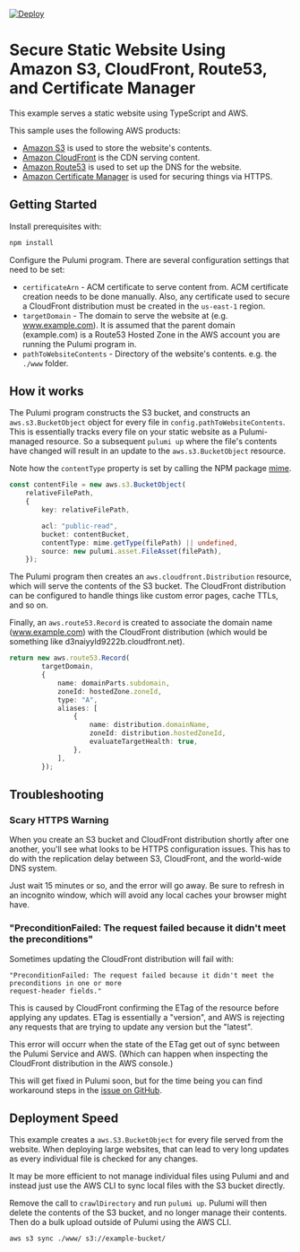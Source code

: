 [![Deploy](https://get.pulumi.com/new/button.svg)](https://app.pulumi.com/new)

# Secure Static Website Using Amazon S3, CloudFront, Route53, and Certificate Manager

This example serves a static website using TypeScript and AWS.

This sample uses the following AWS products:

- [Amazon S3](https://aws.amazon.com/s3/) is used to store the website's contents.
- [Amazon CloudFront](https://aws.amazon.com/cloudfront/) is the CDN serving content.
- [Amazon Route53](https://aws.amazon.com/route53/) is used to set up the DNS for the website.
- [Amazon Certificate Manager](https://aws.amazon.com/certificate-manager/) is used for securing things via HTTPS.

## Getting Started

Install prerequisites with:

```bash
npm install
```

Configure the Pulumi program. There are several configuration settings that need to be
set:

- `certificateArn` - ACM certificate to serve content from. ACM certificate creation needs to be
  done manually. Also, any certificate used to secure a CloudFront distribution must be created
  in the `us-east-1` region.
- `targetDomain` - The domain to serve the website at (e.g. www.example.com). It is assumed that
  the parent domain (example.com) is a Route53 Hosted Zone in the AWS account you are running the
  Pulumi program in.
- `pathToWebsiteContents` - Directory of the website's contents. e.g. the `./www` folder.

## How it works

The Pulumi program constructs the S3 bucket, and constructs an `aws.s3.BucketObject` object
for every file in `config.pathToWebsiteContents`. This is essentially tracks every file on
your static website as a Pulumi-managed resource. So a subsequent `pulumi up` where the
file's contents have changed will result in an update to the `aws.s3.BucketObject` resource.

Note how the `contentType` property is set by calling the NPM package [mime](https://www.npmjs.com/package/mime).

```typescript
const contentFile = new aws.s3.BucketObject(
    relativeFilePath,
    {
        key: relativeFilePath,

        acl: "public-read",
        bucket: contentBucket,
        contentType: mime.getType(filePath) || undefined,
        source: new pulumi.asset.FileAsset(filePath),
    });
```

The Pulumi program then creates an `aws.cloudfront.Distribution` resource, which will serve
the contents of the S3 bucket. The CloudFront distribution can be configured to handle
things like custom error pages, cache TTLs, and so on.

Finally, an `aws.route53.Record` is created to associate the domain name (www.example.com)
with the CloudFront distribution (which would be something like d3naiyyld9222b.cloudfront.net).

```typescript
return new aws.route53.Record(
        targetDomain,
        {
            name: domainParts.subdomain,
            zoneId: hostedZone.zoneId,
            type: "A",
            aliases: [
                {
                    name: distribution.domainName,
                    zoneId: distribution.hostedZoneId,
                    evaluateTargetHealth: true,
                },
            ],
        });
```

## Troubleshooting

### Scary HTTPS Warning

When you create an S3 bucket and CloudFront distribution shortly after one another, you'll see
what looks to be HTTPS configuration issues. This has to do with the replication delay between
S3, CloudFront, and the world-wide DNS system.

Just wait 15 minutes or so, and the error will go away. Be sure to refresh in an incognito
window, which will avoid any local caches your browser might have.

### "PreconditionFailed: The request failed because it didn't meet the preconditions"

Sometimes updating the CloudFront distribution will fail with:

```text
"PreconditionFailed: The request failed because it didn't meet the preconditions in one or more
request-header fields."
```

This is caused by CloudFront confirming the ETag of the resource before applying any updates.
ETag is essentially a "version", and AWS is rejecting any requests that are trying to update
any version but the "latest".

This error will occurr when the state of the ETag get out of sync between the Pulumi Service
and AWS. (Which can happen when inspecting the CloudFront distribution in the AWS console.)

This will get fixed in Pulumi soon, but for the time being you can find workaround steps in
the [issue on GitHub](https://github.com/pulumi/pulumi/issues/1449).

## Deployment Speed

This example creates a `aws.S3.BucketObject` for every file served from the website. When deploying
large websites, that can lead to very long updates as every individual file is checked for any
changes.

It may be more efficient to not manage individual files using Pulumi and and instead just use the
AWS CLI to sync local files with the S3 bucket directly.

Remove the call to `crawlDirectory` and run `pulumi up`. Pulumi will then delete the contents
of the S3 bucket, and no longer manage their contents. Then do a bulk upload outside of Pulumi
using the AWS CLI.

```bash
aws s3 sync ./www/ s3://example-bucket/
```
